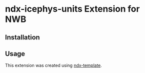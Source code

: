 # ndx-icephys-units Extension for NWB

## Installation


## Usage



This extension was created using [ndx-template](https://github.com/nwb-extensions/ndx-template).
